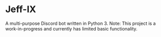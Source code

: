 # Jeff-IX
A multi-purpose Discord bot written in Python 3.
Note: This project is a work-in-progress and currently has limited basic functionality.
